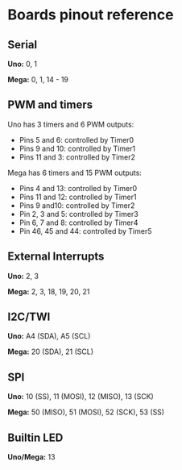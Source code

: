 # Boards pinout reference

## Serial

**Uno:** 0, 1

**Mega:** 0, 1, 14 - 19


## PWM and timers

Uno has 3 timers and 6 PWM outputs:
- Pins 5 and 6: controlled by Timer0
- Pins 9 and 10: controlled by Timer1
- Pins 11 and 3: controlled by Timer2

Mega has 6 timers and 15 PWM outputs:
- Pins 4 and 13: controlled by Timer0
- Pins 11 and 12: controlled by Timer1
- Pins 9 and10: controlled by Timer2
- Pin 2, 3 and 5: controlled by Timer3
- Pin 6, 7 and 8: controlled by Timer4
- Pin 46, 45 and 44: controlled by Timer5


## External Interrupts

**Uno:** 2, 3

**Mega:** 2, 3, 18, 19, 20, 21


## I2C/TWI

**Uno:** A4 (SDA), A5 (SCL)

**Mega:** 20 (SDA), 21 (SCL)


## SPI

**Uno:** 10 (SS), 11 (MOSI), 12 (MISO), 13 (SCK)

**Mega:** 50 (MISO), 51 (MOSI), 52 (SCK), 53 (SS)


## Builtin LED

**Uno/Mega:** 13
